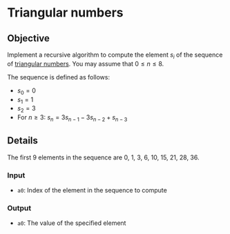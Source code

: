 # Triangular numbers

## Objective
Implement a recursive algorithm to compute the element $s_i$ of the sequence
of [triangular numbers](https://en.wikipedia.org/wiki/Triangular_number).
You may assume that $0 \le n \le 8$.

The sequence is defined as follows:
- $s_0 = 0$
- $s_1 = 1$
- $s_2 = 3$
- For $n \ge 3$: $s_n = 3s_{n-1} - 3s_{n-2} + s_{n-3}$

## Details
The first 9 elements in the sequence are 0, 1, 3, 6, 10, 15, 21, 28, 36.

### Input
- `a0`: Index of the element in the sequence to compute

### Output
- `a0`: The value of the specified element
